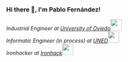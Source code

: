 ### Hi there 👋, I'm Pablo Fernández!

<p><em>Industrial Engineer at <a href="https://www.uniovi.es/">University of Oviedo</a><img src="https://media.giphy.com/media/fYSnHlufseco8Fh93Z/giphy.gif" width="30"></br>Informatic Engineer (in process) at <a href="https://www.uned.es">UNED</a><img src="https://media.giphy.com/media/11UhXwm8Ipd9C/source.gif" width="30">
</br>Ironhacker at <a href="https://www.ironhack.com/es/barcelona">Ironhack</a><img src="https://media.giphy.com/media/WUlplcMpOCEmTGBtBW/giphy.gif" width="30"> 
</em></p>

<!--
**RinceLagger/RinceLagger** is a ✨ _special_ ✨ repository because its `README.md` (this file) appears on your GitHub profile.


